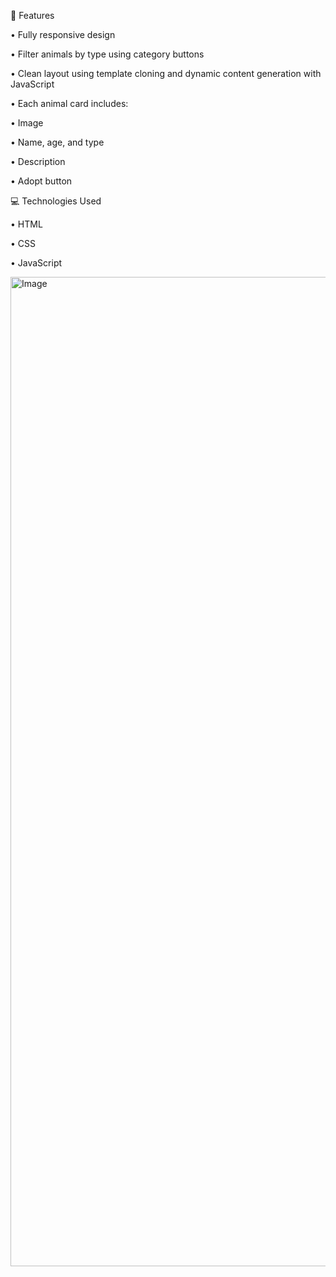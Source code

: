 🌟 Features
 
• Fully responsive design

• Filter animals by type using category buttons

• Clean layout using template cloning and dynamic content generation with JavaScript

• Each animal card includes:

   • Image

   • Name, age, and type

   • Description

   • Adopt button


💻 Technologies Used

• HTML

• CSS

• JavaScript


<img width="1903" height="1583" alt="Image" src="https://github.com/user-attachments/assets/b709da90-c2c9-4faf-a5d4-bdb37cbe1ed3" />
